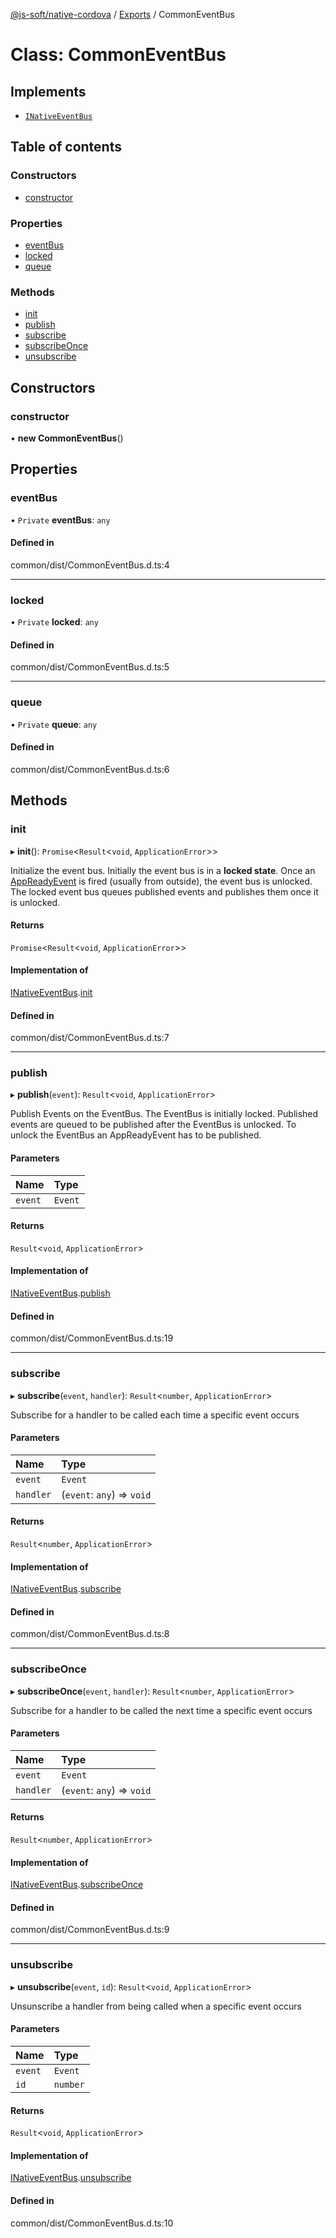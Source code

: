 [@js-soft/native-cordova](../README.md) / [Exports](../modules.md) / CommonEventBus

# Class: CommonEventBus

## Implements

- [`INativeEventBus`](../interfaces/INativeEventBus.md)

## Table of contents

### Constructors

- [constructor](CommonEventBus.md#constructor)

### Properties

- [eventBus](CommonEventBus.md#eventbus)
- [locked](CommonEventBus.md#locked)
- [queue](CommonEventBus.md#queue)

### Methods

- [init](CommonEventBus.md#init)
- [publish](CommonEventBus.md#publish)
- [subscribe](CommonEventBus.md#subscribe)
- [subscribeOnce](CommonEventBus.md#subscribeonce)
- [unsubscribe](CommonEventBus.md#unsubscribe)

## Constructors

### constructor

• **new CommonEventBus**()

## Properties

### eventBus

• `Private` **eventBus**: `any`

#### Defined in

common/dist/CommonEventBus.d.ts:4

___

### locked

• `Private` **locked**: `any`

#### Defined in

common/dist/CommonEventBus.d.ts:5

___

### queue

• `Private` **queue**: `any`

#### Defined in

common/dist/CommonEventBus.d.ts:6

## Methods

### init

▸ **init**(): `Promise`<`Result`<`void`, `ApplicationError`\>\>

Initialize the event bus.
Initially the event bus is in a **locked state**. Once an [AppReadyEvent](AppReadyEvent.md) is fired (usually from outside), the event bus is unlocked.
The locked event bus queues published events and publishes them once it is unlocked.

#### Returns

`Promise`<`Result`<`void`, `ApplicationError`\>\>

#### Implementation of

[INativeEventBus](../interfaces/INativeEventBus.md).[init](../interfaces/INativeEventBus.md#init)

#### Defined in

common/dist/CommonEventBus.d.ts:7

___

### publish

▸ **publish**(`event`): `Result`<`void`, `ApplicationError`\>

Publish Events on the EventBus.
The EventBus is initially locked.
Published events are queued to be published after the EventBus is unlocked.
To unlock the EventBus an AppReadyEvent has to be published.

#### Parameters

| Name | Type |
| :------ | :------ |
| `event` | `Event` |

#### Returns

`Result`<`void`, `ApplicationError`\>

#### Implementation of

[INativeEventBus](../interfaces/INativeEventBus.md).[publish](../interfaces/INativeEventBus.md#publish)

#### Defined in

common/dist/CommonEventBus.d.ts:19

___

### subscribe

▸ **subscribe**(`event`, `handler`): `Result`<`number`, `ApplicationError`\>

Subscribe for a handler to be called each time a specific event occurs

#### Parameters

| Name | Type |
| :------ | :------ |
| `event` | `Event` |
| `handler` | (`event`: `any`) => `void` |

#### Returns

`Result`<`number`, `ApplicationError`\>

#### Implementation of

[INativeEventBus](../interfaces/INativeEventBus.md).[subscribe](../interfaces/INativeEventBus.md#subscribe)

#### Defined in

common/dist/CommonEventBus.d.ts:8

___

### subscribeOnce

▸ **subscribeOnce**(`event`, `handler`): `Result`<`number`, `ApplicationError`\>

Subscribe for a handler to be called the next time a specific event occurs

#### Parameters

| Name | Type |
| :------ | :------ |
| `event` | `Event` |
| `handler` | (`event`: `any`) => `void` |

#### Returns

`Result`<`number`, `ApplicationError`\>

#### Implementation of

[INativeEventBus](../interfaces/INativeEventBus.md).[subscribeOnce](../interfaces/INativeEventBus.md#subscribeonce)

#### Defined in

common/dist/CommonEventBus.d.ts:9

___

### unsubscribe

▸ **unsubscribe**(`event`, `id`): `Result`<`void`, `ApplicationError`\>

Unsunscribe a handler from being called when a specific event occurs

#### Parameters

| Name | Type |
| :------ | :------ |
| `event` | `Event` |
| `id` | `number` |

#### Returns

`Result`<`void`, `ApplicationError`\>

#### Implementation of

[INativeEventBus](../interfaces/INativeEventBus.md).[unsubscribe](../interfaces/INativeEventBus.md#unsubscribe)

#### Defined in

common/dist/CommonEventBus.d.ts:10
